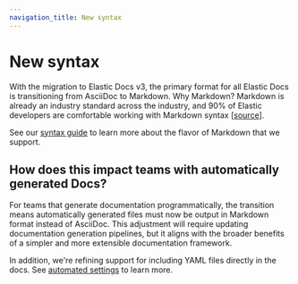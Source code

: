 ```yaml
---
navigation_title: New syntax
---
```


# New syntax

With the migration to Elastic Docs v3, the primary format for all Elastic Docs is transitioning from AsciiDoc to Markdown. Why Markdown? Markdown is already an industry standard across the industry, and 90% of Elastic developers are comfortable working with Markdown syntax [[source](https://docs.google.com/presentation/d/1morhFX4tyVB0A2f1_fnySzeJvPYf0kXGjVVYU_lVRys/edit#slide=id.g13b75c8f1f3_0_463)].

See our [syntax guide](../syntax/index.md) to learn more about the flavor of Markdown that we support.

## How does this impact teams with automatically generated Docs?

For teams that generate documentation programmatically, the transition means automatically generated files must now be output in Markdown format instead of AsciiDoc. This adjustment will require updating documentation generation pipelines, but it aligns with the broader benefits of a simpler and more extensible documentation framework.

In addition, we're refining support for including YAML files directly in the docs. See [automated settings](../syntax/automated_settings.md) to learn more.